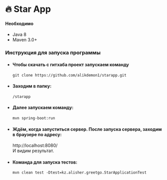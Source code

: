 # :fire: Star App

#### Необходимо

- Java 8
- Maven 3.0+

### Инструкция для запуска программы

* #### Чтобы скачать с гитхаба проект запускаем команду

  ```
  git clone https://github.com/alikdemon1/starapp.git
  ```

* #### Заходим в папку:

      /starapp
      
* #### Далее запускаем команду:    

   ```
   mvn spring-boot:run
   ```
* #### Ждём, когда запуститься сервер. После запуска сервера, заходим в браузере по адресу:

   http://localhost:8080/
   <br>
   И видим результат.
     
* #### Команда для запуска тестов:    

   ```
   mvn clean test -Dtest=kz.alisher.greetgo.StarApplicationTest
   ```
